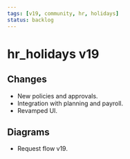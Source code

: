 ```yaml
---
tags: [v19, community, hr, holidays]
status: backlog
---
```

# hr_holidays v19

## Changes
- New policies and approvals.
- Integration with planning and payroll.
- Revamped UI.

## Diagrams
- Request flow v19.




